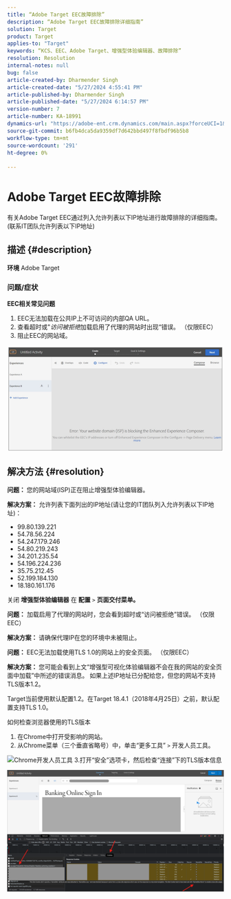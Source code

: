 ```yaml
---
title: “Adobe Target EEC故障排除”
description: “Adobe Target EEC故障排除详细指南”
solution: Target
product: Target
applies-to: "Target"
keywords: “KCS、EEC、Adobe Target、增强型体验编辑器、故障排除”
resolution: Resolution
internal-notes: null
bug: false
article-created-by: Dharmender Singh
article-created-date: "5/27/2024 4:55:41 PM"
article-published-by: Dharmender Singh
article-published-date: "5/27/2024 6:14:57 PM"
version-number: 7
article-number: KA-18991
dynamics-url: "https://adobe-ent.crm.dynamics.com/main.aspx?forceUCI=1&pagetype=entityrecord&etn=knowledgearticle&id=00f6b9ef-491c-ef11-840b-6045bd034c54"
source-git-commit: b6fb4dca5da9359df7d642bbd497f8fbdf96b5b8
workflow-type: tm+mt
source-wordcount: '291'
ht-degree: 0%

---
```


# Adobe Target EEC故障排除


有关Adobe Target EEC通过列入允许列表以下IP地址进行故障排除的详细指南。 (联系IT团队允许列表以下IP地址)

## 描述 {#description}


<b>环境</b>
Adobe Target

### 问题/症状

<b>EEC相关常见问题</b>
1. EEC无法加载在公共IP上不可访问的内部QA URL。
2. 查看超时或&quot;*访问被拒绝*&#x200B;加载启用了代理的网站时出现“错误。 （仅限EEC）
3. 阻止EEC的网站域。

![](assets/___02f6b9ef-491c-ef11-840b-6045bd034c54___.png)


## 解决方法 {#resolution}


<b>问题： </b>您的网站域(ISP)正在阻止增强型体验编辑器。

<b>解决方案：</b> 允许列表下面列出的IP地址(请让您的IT团队列入允许列表以下IP地址)：

- 99.80.139.221
- 54.78.56.224
- 54.247.179.246
- 54.80.219.243
- 34.201.235.54
- 54.196.224.236
- 35.75.212.45
- 52.199.184.130
- 18.180.161.176


关闭 <b>增强型体验编辑器</b> 在 <b>配置</b> `>` <b> 页面交付菜单。</b>





<b>问题：</b> 加载启用了代理的网站时，您会看到超时或“访问被拒绝”错误。 （仅限EEC）

<b>解决方案： </b>请确保代理IP在您的环境中未被阻止。



<b>问题： </b>EEC无法加载使用TLS 1.0的网站上的安全页面。 （仅限EEC）

<b>解决方案： </b>您可能会看到上文“增强型可视化体验编辑器不会在我的网站的安全页面中加载”中所述的错误消息。 如果上述IP地址已分配给您，但您的网站不支持TLS版本1.2。

Target当前使用默认配置1.2。在Target 18.4.1（2018年4月25日）之前，默认配置支持TLS 1.0。

如何检查浏览器使用的TLS版本
1. 在Chrome中打开受影响的网站。
2. 从Chrome菜单（三个垂直省略号）中，单击“更多工具” `>`  开发人员工具。

![Chrome开发人员工具](https://experienceleague.adobe.com/docs/target/assets/chrome-developer-tools.png?lang=en)
3.打开“安全”选项卡，然后检查“连接”下的TLS版本信息

![](assets/86ad6c3a-541c-ef11-840b-6045bd034c54.png)
